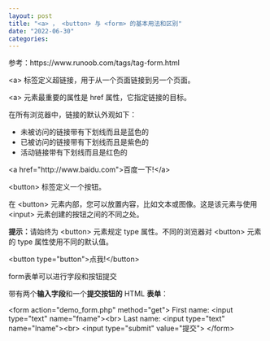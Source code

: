 ```yaml
---
layout: post
title: "<a> ， <button> 与 <form> 的基本用法和区别"
date: "2022-06-30"
categories: 
---
```

<p>参考：https://www.runoob.com/tags/tag-form.html</p>
<p>&lt;a&gt; 标签定义超链接，用于从一个页面链接到另一个页面。</p>
<p>&lt;a&gt; 元素最重要的属性是 href 属性，它指定链接的目标。</p>
<p>在所有浏览器中，链接的默认外观如下：</p>
<ul>
<li>未被访问的链接带有下划线而且是蓝色的</li>
<li>已被访问的链接带有下划线而且是紫色的</li>
<li>活动链接带有下划线而且是红色的</li>
</ul>
<div class="example_code">
<div class="hl-main"><span class="hl-brackets">&lt;</span><span class="hl-reserved">a</span><span class="hl-code"> </span><span class="hl-var">href</span><span class="hl-code">=</span><span class="hl-quotes">&quot;</span><span class="hl-string">http://www.baidu.com</span><span class="hl-quotes">&quot;</span><span class="hl-brackets">&gt;</span><span class="hl-code">百度一下!</span><span class="hl-brackets">&lt;/</span><span class="hl-reserved">a</span><span class="hl-brackets">&gt;</span></div>
</div>
<p>&lt;button&gt; 标签定义一个按钮。</p>
<p>在 &lt;button&gt; 元素内部，您可以放置内容，比如文本或图像。这是该元素与使用 &lt;input&gt; 元素创建的按钮之间的不同之处。</p>
<p><b>提示：</b>请始终为 &lt;button&gt; 元素规定 type 属性。不同的浏览器对 &lt;button&gt; 元素的 type 属性使用不同的默认值。</p>
<p>&lt;button type=&quot;button&quot;&gt;点我!&lt;/button&gt;</p>
<p>form表单可以进行字段和按钮提交</p>
<p>带有两个<strong>输入字段</strong>和一个<strong>提交按钮的</strong> HTML <strong>表单</strong>：</p>
<div class="example_code">
<div class="hl-main"><span class="hl-brackets">&lt;</span><span class="hl-reserved">form</span><span class="hl-code"> </span><span class="hl-var">action</span><span class="hl-code">=</span><span class="hl-quotes">&quot;</span><span class="hl-string">demo_form.php</span><span class="hl-quotes">&quot;</span><span class="hl-code"> </span><span class="hl-var">method</span><span class="hl-code">=</span><span class="hl-quotes">&quot;</span><span class="hl-string">get</span><span class="hl-quotes">&quot;</span><span class="hl-brackets">&gt;</span><span class="hl-code"> First name: </span><span class="hl-brackets">&lt;</span><span class="hl-reserved">input</span><span class="hl-code"> </span><span class="hl-var">type</span><span class="hl-code">=</span><span class="hl-quotes">&quot;</span><span class="hl-string">text</span><span class="hl-quotes">&quot;</span><span class="hl-code"> </span><span class="hl-var">name</span><span class="hl-code">=</span><span class="hl-quotes">&quot;</span><span class="hl-string">fname</span><span class="hl-quotes">&quot;</span><span class="hl-brackets">&gt;</span><span class="hl-brackets">&lt;</span><span class="hl-reserved">br</span><span class="hl-brackets">&gt;</span><span class="hl-code"> Last name: </span><span class="hl-brackets">&lt;</span><span class="hl-reserved">input</span><span class="hl-code"> </span><span class="hl-var">type</span><span class="hl-code">=</span><span class="hl-quotes">&quot;</span><span class="hl-string">text</span><span class="hl-quotes">&quot;</span><span class="hl-code"> </span><span class="hl-var">name</span><span class="hl-code">=</span><span class="hl-quotes">&quot;</span><span class="hl-string">lname</span><span class="hl-quotes">&quot;</span><span class="hl-brackets">&gt;</span><span class="hl-brackets">&lt;</span><span class="hl-reserved">br</span><span class="hl-brackets">&gt;</span><span class="hl-code"> </span><span class="hl-brackets">&lt;</span><span class="hl-reserved">input</span><span class="hl-code"> </span><span class="hl-var">type</span><span class="hl-code">=</span><span class="hl-quotes">&quot;</span><span class="hl-string">submit</span><span class="hl-quotes">&quot;</span><span class="hl-code"> </span><span class="hl-var">value</span><span class="hl-code">=</span><span class="hl-quotes">&quot;</span><span class="hl-string">提交</span><span class="hl-quotes">&quot;</span><span class="hl-brackets">&gt;</span><span class="hl-code"> </span><span class="hl-brackets">&lt;/</span><span class="hl-reserved">form</span><span class="hl-brackets">&gt;</span></div>
</div>

